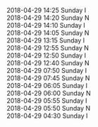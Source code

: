 2018-04-29 14:25 Sunday  I  
2018-04-29 14:20 Sunday  N  
2018-04-29 14:10 Sunday  I  
2018-04-29 14:05 Sunday  N  
2018-04-29 13:15 Sunday  I  
2018-04-29 12:55 Sunday  N  
2018-04-29 12:50 Sunday  I  
2018-04-29 12:40 Sunday  N  
2018-04-29 07:50 Sunday  I  
2018-04-29 07:45 Sunday  N  
2018-04-29 06:05 Sunday  I  
2018-04-29 06:00 Sunday  N  
2018-04-29 05:55 Sunday  I  
2018-04-29 05:50 Sunday  N  
2018-04-29 04:30 Sunday  I  
